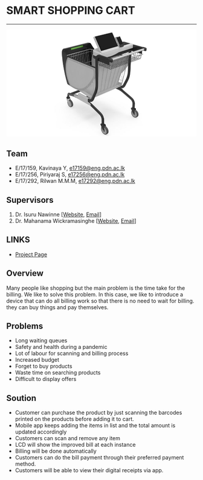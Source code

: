 <!-- ---
layout: home
permalink: index.html

# Please update this with your repository name and project title
repository-name: eYY-3yp-project-template
title: Project Template
--- -->

[comment]: # "This is the standard layout for the project, but you can clean this and use your own template"

# SMART SHOPPING CART

---
![model](docs/images/model.jpg)
## Team
-  E/17/159, Kavinaya Y, [e17159@eng.pdn.ac.lk](e17159@eng.pdn.ac.lk)
-  E/17/256, Piriyaraj S, [e17256@eng.pdn.ac.lk](e17256@eng.pdn.ac.lk)
-  E/17/292, Rilwan M.M.M, [e17292@eng.pdn.ac.lk](e17292@eng.pdn.ac.lk)

## Supervisors
1. Dr. Isuru Nawinne [[Website](http://www.ce.pdn.ac.lk/academic-staff/isuru-nawinne/), [Email](mailto:isurun@eng.pdn.ac.lk)]
2. Dr. Mahanama Wickramasinghe [[Website](http://www.ce.pdn.ac.lk/2021/05/02/dr-mahanama-wickramasinghe/), [Email](mailto:mahanamaw@eng.pdn.ac.lk)]


## LINKS
- [Project Page](https://cepdnaclk.github.io/e17-3yp-smart-shopping-cart/)

## Overview
Many people like shopping but the main problem is the time take for the billing. We like to solve this problem.
In this case, we like to introduce a device that can do all billing work so that there is no need to wait for billing. they can buy things and pay themselves.

## Problems
-  Long waiting queues
-  Safety and health during a pandemic
-  Lot of labour for scanning and billing process
-  Increased budget
-  Forget to buy products
-  Waste time on searching products
-  Difficult to display offers

## Soution 
-  Customer can purchase the product by just scanning the barcodes printed on the products before adding it to cart.
-  Mobile app keeps adding the items in list and the total amount is updated accordingly
-  Customers can scan and remove any item
-  LCD will show the improved bill at each instance
-  Billing will be done automatically
-  Customers can do the bill payment through their preferred payment method.
-  Customers will be able to view their digital receipts via app.
